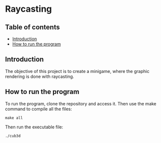 # Raycasting

## Table of contents
* [Introduction](#introduction)
* [How to run the program](#execution)

<a name="introduction"></a>
## Introduction
The objective of this project is to create a minigame, where the graphic rendering is done with raycasting.

<a name="execution"></a>
## How to run the program
To run the program, clone the repository and access it.
Then use the make command to compile all the files:
```
make all
```

Then run the executable file:
```
./cub3d
```
